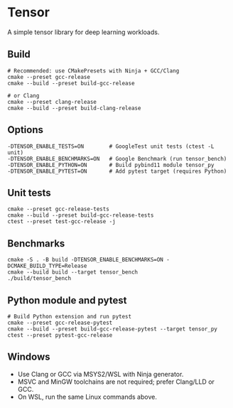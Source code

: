 # **Tensor**

A simple tensor library for deep learning workloads.

## Build

```
# Recommended: use CMakePresets with Ninja + GCC/Clang
cmake --preset gcc-release
cmake --build --preset build-gcc-release

# or Clang
cmake --preset clang-release
cmake --build --preset build-clang-release
```

## Options

```
-DTENSOR_ENABLE_TESTS=ON        # GoogleTest unit tests (ctest -L unit)
-DTENSOR_ENABLE_BENCHMARKS=ON   # Google Benchmark (run tensor_bench)
-DTENSOR_ENABLE_PYTHON=ON       # Build pybind11 module tensor_py
-DTENSOR_ENABLE_PYTEST=ON       # Add pytest target (requires Python)
```

## Unit tests

```
cmake --preset gcc-release-tests
cmake --build --preset build-gcc-release-tests
ctest --preset test-gcc-release -j
```

## Benchmarks

```
cmake -S . -B build -DTENSOR_ENABLE_BENCHMARKS=ON -DCMAKE_BUILD_TYPE=Release
cmake --build build --target tensor_bench
./build/tensor_bench
```

## Python module and pytest

```
# Build Python extension and run pytest
cmake --preset gcc-release-pytest
cmake --build --preset build-gcc-release-pytest --target tensor_py
ctest --preset pytest-gcc-release
```

## Windows

- Use Clang or GCC via MSYS2/WSL with Ninja generator.
- MSVC and MinGW toolchains are not required; prefer Clang/LLD or GCC.
- On WSL, run the same Linux commands above.